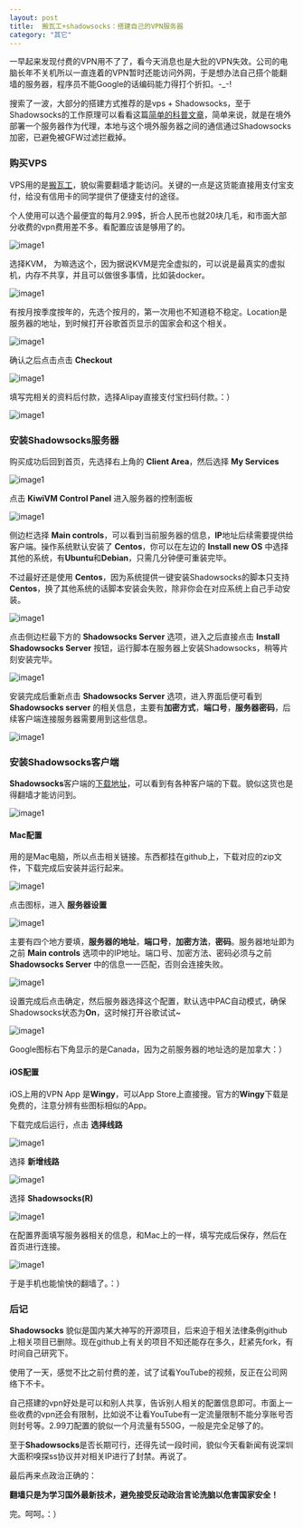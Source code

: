 ```yaml
---
layout: post
title:  搬瓦工+shadowsocks：搭建自己的VPN服务器
category: "其它"
---
```


一早起来发现付费的VPN用不了了，看今天消息也是大批的VPN失效。公司的电脑长年不关机所以一直连着的VPN暂时还能访问外网，于是想办法自己搭个能翻墙的服务器，程序员不能Google的话编码能力得打个折扣。-_-!

搜索了一波，大部分的搭建方式推荐的是vps + Shadowsocks，至于Shadowsocks的工作原理可以看看这篇[简单的科普文章](https://vc2tea.com/whats-shadowsocks/)，简单来说，就是在境外部署一个服务器作为代理，本地与这个境外服务器之间的通信通过Shadowsocks加密，已避免被GFW过滤拦截掉。

### 购买VPS

VPS用的是[搬瓦工](https://bandwagonhost.com)，貌似需要翻墙才能访问。关键的一点是这货能直接用支付宝支付，给没有信用卡的同学提供了便捷支付的途径。

个人使用可以选个最便宜的每月2.99$，折合人民币也就20块几毛，和市面大部分收费的vpn费用差不多。看配置应该是够用了的。

![image1](/images/posts/vpn/1.jpeg)

选择KVM， 为嘛选这个，因为据说KVM是完全虚拟的，可以说是最真实的虚拟机，内存不共享，并且可以做很多事情，比如装docker。

![image1](/images/posts/vpn/2.jpeg)

有按月按季度按年的，先选个按月的，第一次用也不知道稳不稳定。Location是服务器的地址，到时候打开谷歌首页显示的国家会和这个相关。

![image1](/images/posts/vpn/3.jpeg)

确认之后点击点击 **Checkout**

![image1](/images/posts/vpn/4.jpeg)

填写完相关的资料后付款，选择Alipay直接支付宝扫码付款。：）

![image1](/images/posts/vpn/5.jpeg)

### 安装Shadowsocks服务器

购买成功后回到首页，先选择右上角的 **Client Area**，然后选择 **My Services**

![image1](/images/posts/vpn/6.jpeg)

点击 **KiwiVM Control Panel** 进入服务器的控制面板

![image1](/images/posts/vpn/7.jpeg)

侧边栏选择 **Main controls**，可以看到当前服务器的信息，**IP**地址后续需要提供给客户端。操作系统默认安装了 **Centos**，你可以在左边的 **Install new OS** 中选择其他的系统，有**Ubuntu**和**Debian**，只需几分钟便可重装完毕。

不过最好还是使用 **Centos**，因为系统提供一键安装Shadowsocks的脚本只支持 **Centos**，换了其他系统的话脚本安装会失败，除非你会在对应系统上自己手动安装。

![image1](/images/posts/vpn/8.jpeg)

点击侧边栏最下方的 **Shadowsocks Server** 选项，进入之后直接点击 **Install Shadowsocks Server** 按钮，运行脚本在服务器上安装Shadowsocks，稍等片刻安装完毕。

![image1](/images/posts/vpn/19.png)

安装完成后重新点击 **Shadowsocks Server** 选项，进入界面后便可看到 **Shadowsocks server** 的相关信息，主要有**加密方式**，**端口号**，**服务器密码**，后续客户端连接服务器需要用到这些信息。

![image1](/images/posts/vpn/9.jpeg)

### 安装Shadowsocks客户端

**Shadowsocks**客户端的[下载地址](https://shadowsocks.org/en/download/clients.html)，可以看到有各种客户端的下载。貌似这货也是得翻墙才能访问到。

![image1](/images/posts/vpn/10.jpeg)

#### Mac配置

用的是Mac电脑，所以点击相关链接。东西都挂在github上，下载对应的zip文件，下载完成后安装并运行起来。

![image1](/images/posts/vpn/11.jpeg)

点击图标，进入 **服务器设置**

![image1](/images/posts/vpn/12.jpeg)

主要有四个地方要填，**服务器的地址**，**端口号**，**加密方法**，**密码**。服务器地址即为之前 **Main controls** 选项中的IP地址。端口号、加密方法、密码必须与之前 **Shadowsocks Server** 中的信息一一匹配，否则会连接失败。

![image1](/images/posts/vpn/13.jpeg)

设置完成后点击确定，然后服务器选择这个配置，默认选中PAC自动模式，确保Shadowsocks状态为**On**，这时候打开谷歌试试~

![image1](/images/posts/vpn/18.jpeg)

Google图标右下角显示的是Canada，因为之前服务器的地址选的是加拿大：）

#### iOS配置

iOS上用的VPN App 是**Wingy**，可以App Store上直接搜。官方的**Wingy**下载是免费的，注意分辨有些图标相似的App。

下载完成后运行，点击 **选择线路**

![image1](/images/posts/vpn/14.jpeg)

选择 **新增线路**

![image1](/images/posts/vpn/15.jpeg)

选择 **Shadowsocks(R)**

![image1](/images/posts/vpn/16.jpeg)

在配置界面填写服务器相关的信息，和Mac上的一样，填写完成后保存，然后在首页进行连接。

![image1](/images/posts/vpn/17.jpeg)

于是手机也能愉快的翻墙了。：）

### 后记

**Shadowsocks** 貌似是国内某大神写的开源项目，后来迫于相关法律条例github上相关项目已删除。现在github上有关的项目不知还能存在多久，赶紧先fork，有时间自己研究下。

使用了一天，感觉不比之前付费的差，试了试看YouTube的视频，反正在公司网络下不卡。

自己搭建的vpn好处是可以和别人共享，告诉别人相关的配置信息即可。市面上一些收费的vpn还会有限制，比如说不让看YouTube有一定流量限制不能分享账号否则封号等。2.99刀配置的貌似一个月流量有550G，一般是完全足够了的。

至于**Shadowsocks**是否长期可行，还得先试一段时间，貌似今天看新闻有说深圳大面积嗅探ss协议并对相关IP进行了封禁。再说了。

最后再来点政治正确的：

**翻墙只是为学习国外最新技术，避免接受反动政治言论洗脑以危害国家安全！**

完。呵呵。：）















